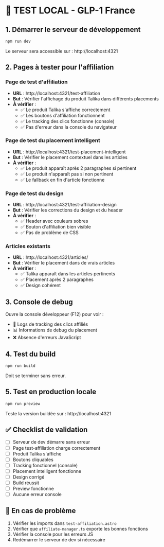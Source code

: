 # 🚀 TEST LOCAL - GLP-1 France

## 1. Démarrer le serveur de développement

```bash
npm run dev
```

Le serveur sera accessible sur : http://localhost:4321

## 2. Pages à tester pour l'affiliation

### Page de test d'affiliation
- **URL** : http://localhost:4321/test-affiliation
- **But** : Vérifier l'affichage du produit Talika dans différents placements
- **À vérifier** :
  - ✅ Le produit Talika s'affiche correctement
  - ✅ Les boutons d'affiliation fonctionnent
  - ✅ Le tracking des clics fonctionne (console)
  - ✅ Pas d'erreur dans la console du navigateur

### Page de test du placement intelligent
- **URL** : http://localhost:4321/test-placement-intelligent
- **But** : Vérifier le placement contextuel dans les articles
- **À vérifier** :
  - ✅ Le produit apparaît après 2 paragraphes si pertinent
  - ✅ Le produit n'apparaît pas si non pertinent
  - ✅ Le fallback en fin d'article fonctionne

### Page de test du design
- **URL** : http://localhost:4321/test-affiliation-design
- **But** : Vérifier les corrections du design et du header
- **À vérifier** :
  - ✅ Header avec couleurs sobres
  - ✅ Bouton d'affiliation bien visible
  - ✅ Pas de problème de CSS

### Articles existants
- **URL** : http://localhost:4321/articles/
- **But** : Vérifier le placement dans de vrais articles
- **À vérifier** :
  - ✅ Talika apparaît dans les articles pertinents
  - ✅ Placement après 2 paragraphes
  - ✅ Design cohérent

## 3. Console de debug

Ouvre la console développeur (F12) pour voir :
- 🔗 Logs de tracking des clics affiliés
- 📊 Informations de debug du placement
- ❌ Absence d'erreurs JavaScript

## 4. Test du build

```bash
npm run build
```

Doit se terminer sans erreur.

## 5. Test en production locale

```bash
npm run preview
```

Teste la version buildée sur : http://localhost:4321

## ✅ Checklist de validation

- [ ] Serveur de dev démarre sans erreur
- [ ] Page test-affiliation charge correctement
- [ ] Produit Talika s'affiche
- [ ] Boutons cliquables
- [ ] Tracking fonctionnel (console)
- [ ] Placement intelligent fonctionne
- [ ] Design corrigé
- [ ] Build réussit
- [ ] Preview fonctionne
- [ ] Aucune erreur console

## 🐛 En cas de problème

1. Vérifier les imports dans `test-affiliation.astro`
2. Vérifier que `affiliate-manager.ts` exporte les bonnes fonctions
3. Vérifier la console pour les erreurs JS
4. Redémarrer le serveur de dev si nécessaire
